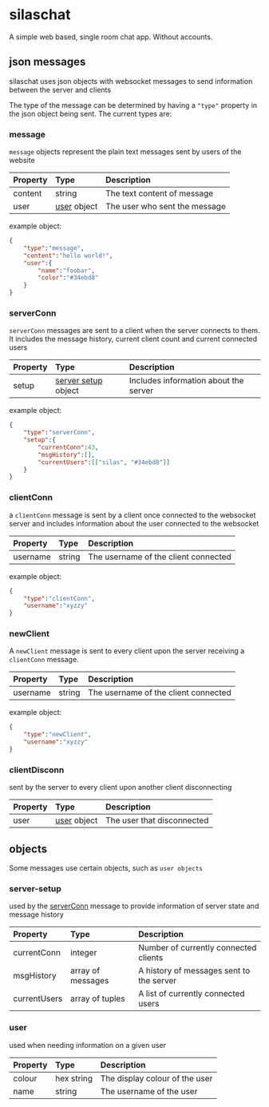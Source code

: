 # silaschat

A simple web based, single room chat app. Without accounts.  

## json messages  

silaschat uses json objects with websocket messages to send information between the server and clients  

The type of the message can be determined by having a `"type"` property in the json object being sent. The current types are:

### message

`message` objects represent the plain text messages sent by users of the website

| Property | Type                 | Description                        |
| :------  | :--------            | :--------------------------------- |
| content  | string               | The text content of message        |
| user     | [user](#user) object | The user who sent the message      |  

example object:  

```json
{
    "type":"message",
    "content":"hello world!",
    "user":{
        "name":"foobar",
        "color":"#34ebd8"
    }
}
```

### serverConn  

`serverConn` messages are sent to a client when the server connects to them. It includes the message history, current client count and current connected users  

| Property | Type                                      | Description                           |
| :------  | :--------                                 | :---------------------------------    |
| setup    | [server setup](#server-setup) object      | Includes information about the server |  

example object:  

```json
{
    "type":"serverConn",
    "setup":{
        "currentConn":43,
        "msgHistory":[],
        "currentUsers":[["silas", "#34ebd8"]]
    }
}
```  

### clientConn  

a `clientConn` message is sent by a client once connected to the websocket server and includes information about the user connected to the websocket  

| Property | Type        | Description                          |
| :------  | :--------   | :---------------------------------   |
| username | string      | The username of the client connected |  

example object:  

```json
{
    "type":"clientConn",
    "username":"xyzzy"
}
```

### newClient  

A `newClient` message is sent to every client upon the server receiving a `clientConn` message.

| Property | Type        | Description                          |
| :------  | :--------   | :---------------------------------   |
| username | string      | The username of the client connected |  

example object:  

```json
{
    "type":"newClient",
    "username":"xyzzy"
}
```

### clientDisconn  

sent by the server to every client upon another client disconnecting  

| Property | Type                  | Description                          |
| :------  | :--------             | :---------------------------------   |
| user     | [user](#user) object  | The user that disconnected           |  

## objects  

Some messages use certain objects, such as `user objects`

### server-setup

used by the [serverConn](#serverConn) message to provide information of server state and message history  

| Property       | Type                | Description                              |
| :------        | :--------           | :---------------------------------       |
| currentConn    | integer             | Number of currently connected clients    |
| msgHistory     | array of messages   | A history of messages sent to the server |
| currentUsers   | array of tuples     | A list of currently connected users      |

### user  

used when needing information on a given user  

| Property | Type        | Description                          |
| :------  | :--------   | :---------------------------------   |
| colour   | hex string  | The display colour of the user       |  
| name     | string      | The username of the user             |  
